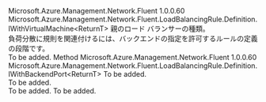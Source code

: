 <Type Name="IWithBackend&lt;ReturnT&gt;" FullName="Microsoft.Azure.Management.Network.Fluent.LoadBalancingRule.Definition.IWithBackend&lt;ReturnT&gt;">
  <TypeSignature Language="C#" Value="public interface IWithBackend&lt;ReturnT&gt; : Microsoft.Azure.Management.Network.Fluent.LoadBalancingRule.Definition.IWithVirtualMachine&lt;ReturnT&gt;" />
  <TypeSignature Language="ILAsm" Value=".class public interface auto ansi abstract IWithBackend`1&lt;ReturnT&gt; implements class Microsoft.Azure.Management.Network.Fluent.LoadBalancingRule.Definition.IWithVirtualMachine`1&lt;!ReturnT&gt;" />
  <TypeSignature Language="DocId" Value="T:Microsoft.Azure.Management.Network.Fluent.LoadBalancingRule.Definition.IWithBackend`1" />
  <TypeSignature Language="VB.NET" Value="Public Interface IWithBackend(Of ReturnT)&#xA;Implements IWithVirtualMachine(Of ReturnT)" />
  <TypeSignature Language="F#" Value="type IWithBackend&lt;'ReturnT&gt; = interface&#xA;    interface IWithVirtualMachine&lt;'ReturnT&gt;" />
  <AssemblyInfo>
    <AssemblyName>Microsoft.Azure.Management.Network.Fluent</AssemblyName>
    <AssemblyVersion>1.0.0.60</AssemblyVersion>
  </AssemblyInfo>
  <TypeParameters>
    <TypeParameter Name="ParentT" />
  </TypeParameters>
  <Interfaces>
    <Interface>
      <InterfaceName>Microsoft.Azure.Management.Network.Fluent.LoadBalancingRule.Definition.IWithVirtualMachine&lt;ReturnT&gt;</InterfaceName>
    </Interface>
  </Interfaces>
  <Docs>
    <typeparam name="ReturnT">親のロード バランサーの種類。</typeparam>
    <summary>
            負荷分散に規則を関連付けるには、バックエンドの指定を許可するルールの定義の段階です。
            </summary>
    <remarks>To be added.</remarks>
  </Docs>
  <Members>
    <Member MemberName="ToBackend">
      <MemberSignature Language="C#" Value="public Microsoft.Azure.Management.Network.Fluent.LoadBalancingRule.Definition.IWithBackendPort&lt;ReturnT&gt; ToBackend (string backendName);" />
      <MemberSignature Language="ILAsm" Value=".method public hidebysig newslot virtual instance class Microsoft.Azure.Management.Network.Fluent.LoadBalancingRule.Definition.IWithBackendPort`1&lt;!ReturnT&gt; ToBackend(string backendName) cil managed" />
      <MemberSignature Language="DocId" Value="M:Microsoft.Azure.Management.Network.Fluent.LoadBalancingRule.Definition.IWithBackend`1.ToBackend(System.String)" />
      <MemberSignature Language="VB.NET" Value="Public Function ToBackend (backendName As String) As IWithBackendPort(Of ReturnT)" />
      <MemberSignature Language="F#" Value="abstract member ToBackend : string -&gt; Microsoft.Azure.Management.Network.Fluent.LoadBalancingRule.Definition.IWithBackendPort&lt;'ReturnT&gt;" Usage="iWithBackend.ToBackend backendName" />
      <MemberType>Method</MemberType>
      <AssemblyInfo>
        <AssemblyName>Microsoft.Azure.Management.Network.Fluent</AssemblyName>
        <AssemblyVersion>1.0.0.60</AssemblyVersion>
      </AssemblyInfo>
      <ReturnValue>
        <ReturnType>Microsoft.Azure.Management.Network.Fluent.LoadBalancingRule.Definition.IWithBackendPort&lt;ReturnT&gt;</ReturnType>
      </ReturnValue>
      <Parameters>
        <Parameter Name="backendName" Type="System.String" />
      </Parameters>
      <Docs>
        <param name="backendName">To be added.</param>
        <summary>To be added.</summary>
        <returns>To be added.</returns>
        <remarks>To be added.</remarks>
      </Docs>
    </Member>
  </Members>
</Type>